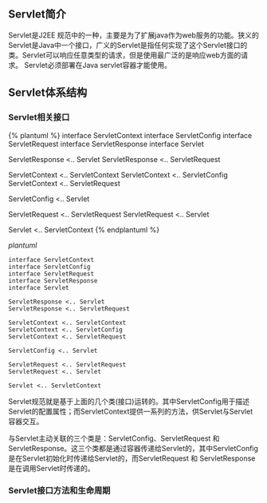 ## Servlet简介

Servlet是J2EE 规范中的一种，主要是为了扩展java作为web服务的功能。狭义的Servlet是Java中一个接口，广义的Servlet是指任何实现了这个Servlet接口的类。Servlet可以响应任意类型的请求，但是使用最广泛的是响应web方面的请求。 Servlet必须部署在Java servlet容器才能使用。

## Servlet体系结构

### Servlet相关接口

{% plantuml %}
interface ServletContext
interface ServletConfig
interface ServletRequest
interface ServletResponse
interface Servlet

ServletResponse <.. Servlet
ServletResponse <.. ServletRequest

ServletContext <.. ServletContext
ServletContext <.. ServletConfig
ServletContext <.. ServletRequest

ServletConfig <.. Servlet

ServletRequest <.. ServletRequest
ServletRequest <.. Servlet

Servlet <.. ServletContext
{% endplantuml %}

*plantuml*

```plantuml
interface ServletContext
interface ServletConfig
interface ServletRequest
interface ServletResponse
interface Servlet

ServletResponse <.. Servlet
ServletResponse <.. ServletRequest

ServletContext <.. ServletContext
ServletContext <.. ServletConfig
ServletContext <.. ServletRequest

ServletConfig <.. Servlet

ServletRequest <.. ServletRequest
ServletRequest <.. Servlet

Servlet <.. ServletContext
```

Servlet规范就是基于上面的几个类(接口)运转的。其中ServletConfig用于描述Servlet的配置属性；而ServletContext提供一系列的方法，供Servlet与Servlet容器交互。

与Servlet主动关联的三个类是：ServletConfig、ServletRequest 和 ServletResponse。这三个类都是通过容器传递给Servlet的，其中ServletConfig是在Servlet初始化时传递给Servlet的，而ServletRequest 和 ServletResponse 是在调用Servlet时传递的。

### Servlet接口方法和生命周期

